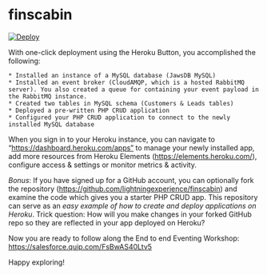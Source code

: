 # finscabin

<a target="_blank" href="https://heroku.com/deploy?template=https://github.com/knuckle05/mr-finscabin">
  <img src="https://www.herokucdn.com/deploy/button.svg" alt="Deploy">
</a>

With one-click deployment  using the Heroku Button, you accomplished the following:

    * Installed an instance of a MySQL database (JawsDB MySQL)
    * Installed an event broker (CloudAMQP, which is a hosted RabbitMQ server). You also created a queue for containing your event payload in the RabbitMQ instance.
    * Created two tables in MySQL schema (Customers & Leads tables)
    * Deployed a pre-written PHP CRUD application 
    * Configured your PHP CRUD application to connect to the newly installed MySQL database

When you sign in to your Heroku instance, you can navigate to “https://dashboard.heroku.com/apps” to manage your newly installed app, add more resources from Heroku Elements (https://elements.heroku.com/), configure access & settings or monitor metrics & activity. 

*Bonus*: If you have signed up for a GitHub account, you can optionally fork the repository (https://github.com/lightningexperience/finscabin)  and examine the  code which gives you a starter PHP CRUD app. This repository can serve as an *easy example of how to create and deploy applications on Heroku*. Trick question: How will you make changes in your forked GitHub repo so they are reflected in your app deployed on Heroku?


Now you are ready to follow along the End to end Eventing Workshop: https://salesforce.quip.com/FsBwAS40Ltv5

Happy exploring!
